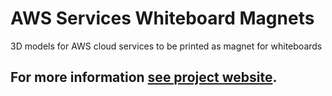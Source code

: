# AWS Services Whiteboard Magnets
3D models for AWS cloud services to be printed as magnet for whiteboards

## For more information [see project website](https://vjirovsky.github.io/cloudmagnets-aws/).
